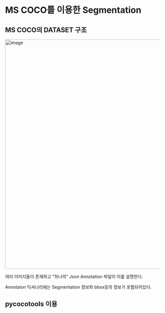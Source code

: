 # MS COCO를 이용한 Segmentation

## MS COCO의 DATASET 구조

<img width="1615" height="744" alt="image" src="https://github.com/user-attachments/assets/addbf869-e107-4ec7-bfb2-e9742501992a" />

여러 이미지들이 존재하고 "하나의" Json Annotation 파일이 이를 설명한다.

Annotaion 딕셔너리에는 Segmentation 정보와 bbox등의 정보가 포함되어있다.

## pycocotools 이용

